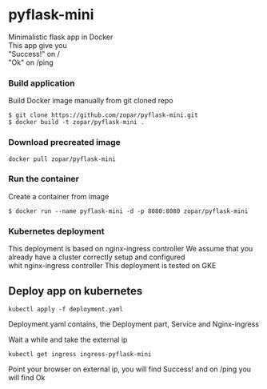 # pyflask-mini
Minimalistic flask app in Docker  
This app give you  
"Success!" on /  
"Ok" on /ping  

### Build application
Build Docker image manually from git cloned repo 

```
$ git clone https://github.com/zopar/pyflask-mini.git
$ docker build -t zopar/pyflask-mini .
```

### Download precreated image
```
docker pull zopar/pyflask-mini
```

### Run the container
Create a container from image  

```
$ docker run --name pyflask-mini -d -p 8080:8080 zopar/pyflask-mini
```

### Kubernetes deployment 
This deployment is based on nginx-ingress controller
We assume that you already have a cluster correctly setup and configured  
whit nginx-ingress controller
This deployment is tested on GKE

## Deploy app on kubernetes
```
kubectl apply -f deployment.yaml
```
Deployment.yaml contains, the Deployment part, Service and Nginx-ingress  

Wait a while and take the external ip
```
kubectl get ingress ingress-pyflask-mini
```

Point your browser on external ip, you will find Success! 
and on /ping you will find Ok


